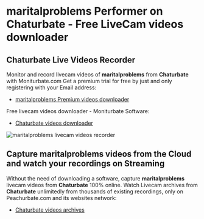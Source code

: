 # maritalproblems Performer on Chaturbate - Free LiveCam videos downloader

## Chaturbate Live Videos Recorder

Monitor and record livecam videos of **maritalproblems** from **Chaturbate** with Moniturbate.com
Get a premium trial for free by just and only registering with your Email address:
* [maritalproblems Premium videos downloader](https://moniturbate.com/request-demo-licence-key.html)

Free livecam videos downloader - Moniturbate Software:
* [Chaturbate videos downloader](https://moniturbate.com/moniturbate-download-software.html)

![maritalproblems livecam videos recorder](https://peachurnet.com/templates/moniturbate-software.png)


## Capture maritalproblems videos from the Cloud and watch your recordings on Streaming

Without the need of downloading a software, capture **maritalproblems** livecam videos from **Chaturbate** 100% online.
Watch Livecam archives from **Chaturbate** unlimitedly from thousands of existing recordings, only on Peachurbate.com and its websites network:
* [Chaturbate videos archives](https://peachurnet.com/)